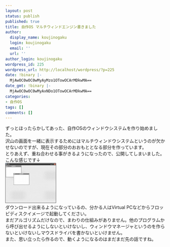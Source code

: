```yaml
---
layout: post
status: publish
published: true
title: 自作OS マルチウィンドエンジン書きました
author:
  display_name: koujinogaku
  login: koujinogaku
  email: ''
  url: ''
author_login: koujinogaku
wordpress_id: 225
wordpress_url: http://localhost/wordpress/?p=225
date: !binary |-
  MjAwOC0wOC0wMyAyMzo1OTowOCArMDkwMA==
date_gmt: !binary |-
  MjAwOC0wOC0wMyAxNDo1OTowOCArMDkwMA==
categories:
- 自作OS
tags: []
comments: []
---
```

<p>ずっとほったらかしてあった、自作OSのウィンドウシステムを作り始めました。<br />
沢山の画面を一緒に表示するためにはマルチウィンドウシステムというのが欠かせないのですが、現在その部分のおおもととなる部分を作っています。<br />
とりあえず、重ね合わせる事がきるようになったので、公開してしまいました。<br />
こんな感じです↓<br />
<a href="http://koujinogaku.web.fc2.com/helloworld/" target="_blank"><img src="/blog/img/helloscreenshot20080803-small.jpg" alt="" border="0" /></a><br />
ダウンロード出来るようになっているの、分かる人はVirtual PCなどからフロッピディスクイメージで起動してください。<br />
まだアルゴリズムだけなので、まわりの仕組みがありません。他のプログラムから呼び出せるようにしないといけないし、ウィンドウマネージャというのを作らないといけないしマウスドライバを書かないといけません。<br />
また、思い立ったら作るので、動くようになるのはまだまだ先の話ですね。</p>
